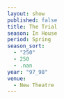 ```yaml
---
layout: show
published: false
title: The Trial
season: In House
period: Spring
season_sort: 
  - "250"
  - 250
  - .nan
year: "97_98"
venue: 
  - New Theatre
---
```


